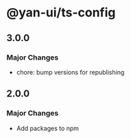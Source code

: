 # @yan-ui/ts-config

## 3.0.0

### Major Changes

- chore: bump versions for republishing

## 2.0.0

### Major Changes

- Add packages to npm
